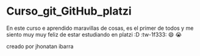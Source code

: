 # Curso_git_GitHub_platzi
En este curso e aprendido maravillas de cosas, es el primer de todos y me siento muy muy feliz de estar estudiando en platzi :D :tw-1f333: :smile: :sob:

creado por jhonatan ibarra
